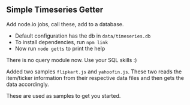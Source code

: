 ## Simple Timeseries Getter ##

Add node.io jobs, call these,  add to a database.

* Default configuration has the db in `data/timeseries.db`
* To install dependencies, run `npm link`
* Now run `node getts` to print the help

There is no query module now. Use your SQL skills :)

Added two samples `flipkart.js` and `yahoofin.js`. These two reads
the item/ticker information from their respective data files and 
then gets the data accordingly.

These are used as samples to get you started.
